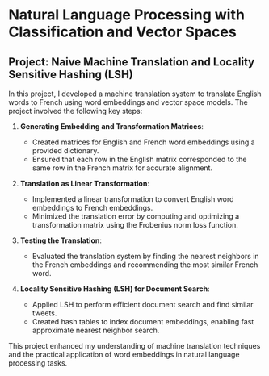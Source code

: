 # Natural Language Processing with Classification and Vector Spaces

## Project: Naive Machine Translation and Locality Sensitive Hashing (LSH)

In this project, I developed a machine translation system to translate English words to French using word embeddings and vector space models. The project involved the following key steps:

1. **Generating Embedding and Transformation Matrices**:
   - Created matrices for English and French word embeddings using a provided dictionary.
   - Ensured that each row in the English matrix corresponded to the same row in the French matrix for accurate alignment.

2. **Translation as Linear Transformation**:
   - Implemented a linear transformation to convert English word embeddings to French embeddings.
   - Minimized the translation error by computing and optimizing a transformation matrix using the Frobenius norm loss function.

3. **Testing the Translation**:
   - Evaluated the translation system by finding the nearest neighbors in the French embeddings and recommending the most similar French word.

4. **Locality Sensitive Hashing (LSH) for Document Search**:
   - Applied LSH to perform efficient document search and find similar tweets.
   - Created hash tables to index document embeddings, enabling fast approximate nearest neighbor search.

This project enhanced my understanding of machine translation techniques and the practical application of word embeddings in natural language processing tasks.
